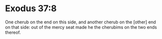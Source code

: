 # Exodus 37:8

One cherub on the end on this side, and another cherub on the [other] end on that side: out of the mercy seat made he the cherubims on the two ends thereof.